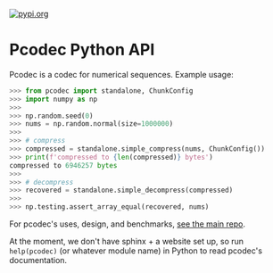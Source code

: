 [![pypi.org][pypi-badge]][pypi-url]

[pypi-badge]: https://img.shields.io/pypi/v/pcodec.svg

[pypi-url]: https://pypi.org/project/pcodec/

# Pcodec Python API

Pcodec is a codec for numerical sequences. Example usage:

```python
>>> from pcodec import standalone, ChunkConfig
>>> import numpy as np
>>> 
>>> np.random.seed(0)
>>> nums = np.random.normal(size=1000000)
>>> 
>>> # compress
>>> compressed = standalone.simple_compress(nums, ChunkConfig())
>>> print(f'compressed to {len(compressed)} bytes')
compressed to 6946257 bytes
>>> 
>>> # decompress
>>> recovered = standalone.simple_decompress(compressed)
>>> 
>>> np.testing.assert_array_equal(recovered, nums)

```

For pcodec's uses, design, and benchmarks, [see the main repo](https://github.com/mwlon/pcodec).

At the moment, we don't have sphinx + a website set up, so run `help(pcodec)`
(or whatever module name) in Python to read pcodec's documentation.
